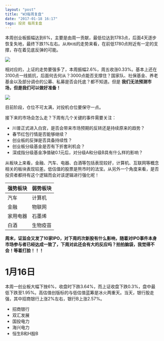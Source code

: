 ```yaml
---
layout: "post"
title: "W3每周复盘"
date: "2017-01-18 16:17"
tags: 投资 每周复盘
---
```


本周创业板振幅达到6%，主要是由周一贡献，最低位达到1783点，后面4天逐步恢复失地，最终下跌1%左右。从`周K线`的走势来看，在前低1780点附近有一定的支撑，存在着见底反弹的可能。

![](http://7xonmk.com1.z0.glb.clouddn.com/2017-01-20_20-30-58.png)

相对应的，上证的走势要强多了，本周振幅2.6%，周五收涨0.33%。基本上还在3100点一线抵抗，后面何去何从？3000点能否支撑住？国家队、社保基金、养老基金以及部分调仓的公募、私募是否会托底？都不知道。但是 **我们无法预测市场，但是我们可以做好准备！**

![](http://7xonmk.com1.z0.glb.clouddn.com/2017-01-20_21-11-09.png)

目前阶段，仓位不可太满，对投机仓位要保守一点。

接下来的市场会怎么走？下周有几个关键的事件需要关注：

- 川普正式进入白宫，是否会带来市场预期的反转还是持续原来的趋势？
- 春节红包行情是否能够继续？
- 创业板的反弹是否具备持续性？
- 创业板分级基金是否有下折套利机会？
- 深成指分级基金净值破0.1元后，对分级A和分级B具有什么样的影响？

从板块上来看，金融、汽车、电器、白酒等包括表现较好，计算机、互联网等概念相关的板块表现较差。低估值的股票是熊市时的法宝。从另外一个角度来看，是否投资者都持有这个逻辑而会对该逻辑进行强化呢！

| 强势板块 | 弱势板块 |
|:---------|:---------|
| 汽车     | 计算机   |
| 金融     | 物联网   |
| 家用电器 | 石墨烯   |
| 白酒     | 生物疫苗 |

**周末，证监会又发了10家IPO，对下周的次新股有什么影响，随着对IPO事件本身市场参与者已经达成一致了，下周对此还会有大的反应吗？拍拍脑袋，我觉得不会！等着打脸！！！**

# 1月16日

本周一创业板大幅下挫6%，收盘时下跌3.64%，而上证收盘下跌0.3%，盘中最低下跌至1.95%。高估值创版标的与低估值蓝筹是冰火两重天。当天，银行股走强，其中招商银行上涨2%左右，银行B上涨2.57%。

- 招商银行
- 双汇发展
- 国投电力
- 海兴电力
- 恒生B和H股B
